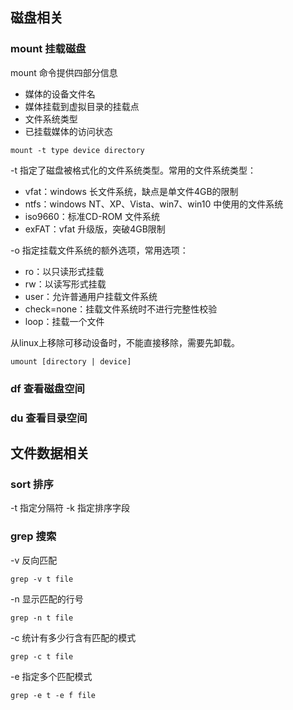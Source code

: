 ## 磁盘相关
### mount 挂载磁盘
mount 命令提供四部分信息
- 媒体的设备文件名
- 媒体挂载到虚拟目录的挂载点
- 文件系统类型
- 已挂载媒体的访问状态

```shell
mount -t type device directory
```
-t 指定了磁盘被格式化的文件系统类型。常用的文件系统类型：
- vfat：windows 长文件系统，缺点是单文件4GB的限制
- ntfs：windows NT、XP、Vista、win7、win10 中使用的文件系统
- iso9660：标准CD-ROM 文件系统
- exFAT：vfat 升级版，突破4GB限制

-o 指定挂载文件系统的额外选项，常用选项：
- ro：以只读形式挂载
- rw：以读写形式挂载
- user：允许普通用户挂载文件系统
- check=none：挂载文件系统时不进行完整性校验
- loop：挂载一个文件

从linux上移除可移动设备时，不能直接移除，需要先卸载。
```shell
umount [directory | device]
```

### df 查看磁盘空间
### du 查看目录空间

## 文件数据相关
### sort 排序
-t 指定分隔符
-k 指定排序字段
### grep 搜索
-v 反向匹配
```shell
grep -v t file
```
-n 显示匹配的行号
```shell
grep -n t file
```
-c 统计有多少行含有匹配的模式
```shell
grep -c t file
```
-e 指定多个匹配模式
```shell
grep -e t -e f file
```